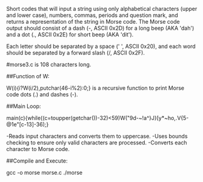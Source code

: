 Short codes that will input a string using only alphabetical characters (upper and lower case), numbers, commas, periods and question mark, and returns a representation of the string in Morse code. The Morse code output should consist of a dash (-, ASCII 0x2D) for a long beep (AKA 'dah') and a dot (., ASCII 0x2E) for short beep (AKA 'dit').

Each letter should be separated by a space (' ', ASCII 0x20), and each word should be separated by a forward slash (/, ASCII 0x2F).

#morse3.c is 108 characters long.

##Function of W: 

W(i){i?W(i/2),putchar(46-i%2):0;} is a recursive function to print Morse code dots (.) and dashes (-).

##Main Loop: 

main(c){while((c=toupper(getchar())-32)<59)W("9d-~!a^}J}[y*~ho,.V{5-@1e"[c-13]-36);}

-Reads input characters and converts them to uppercase.
-Uses bounds checking to ensure only valid characters are processed.
-Converts each character to Morse code.

##Compile and Execute: 

gcc -o morse morse.c
./morse
